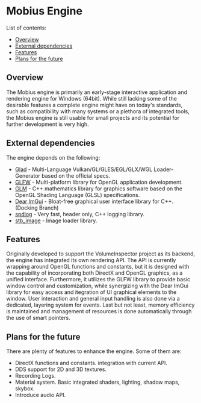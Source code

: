 # Mobius Engine

List of contents:
- [Overview](#overview)
- [External dependencies](#external-dependencies)
- [Features](#features)
- [Plans for the future](#plans-for-the-future)

## Overview
The Mobius engine is primarily an early-stage interactive application and rendering engine for Windows (64bit). While still lacking some of the desirable features a complete engine might have on today's standards, such as compatibility with many systems or a plethora of integrated tools, the Mobius engine is still usable for small projects and its potential for further development is very high.

## External dependencies
The engine depends on the following:
- [Glad](https://glad.dav1d.de/) - Multi-Language Vulkan/GL/GLES/EGL/GLX/WGL Loader-Generator based on the official specs.
- [GLFW](https://github.com/glfw/glfw) - Multi-platform library for OpenGL application development.
- [GLM](https://github.com/g-truc/glm) - C++ mathematics library for graphics software based on the OpenGL Shading Language (GLSL) specifications.
- [Dear ImGui](https://github.com/ocornut/imgui/tree/docking) - Bloat-free graphical user interface library for C++. (Docking Branch)
- [spdlog](https://github.com/gabime/spdlog) - Very fast, header only, C++ logging library.
- [stb_image](https://github.com/nothings/stb) - Image loader library.

## Features
Originally developed to support the VolumeInspector project as its backend, the engine has integrated its own rendering API. The API is currently wrapping around OpenGL functions and constants, but it is designed with the capability of incorporating both DirectX and OpenGL graphics, as a unified interface. Furthermore, it utilizes the GLFW library to provide basic window control and customization, while synergizing with the Dear ImGui library for easy access and itegration of UI graphical elements to the window. User interaction and general input handling is also done via a dedicated, layering system for events. Last but not least, memory efficiency is maintained and management of resources is done automatically through the use of smart pointers.

## Plans for the future
There are plenty of features to enhance the engine. Some of them are:
- DirectX functions and constants. integration with current API.
- DDS support for 2D and 3D textures.
- Recording Logs.
- Material system. Basic integrated shaders, lighting, shadow maps, skybox.
- Introduce audio API.
